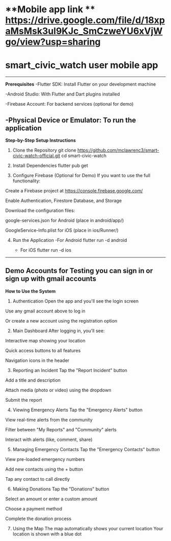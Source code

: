 # **Mobile app link ** https://drive.google.com/file/d/18xpaMsMsk3ul9KJc_SmCzweYU6xVjWgo/view?usp=sharing
# **smart_civic_watch user mobile app**
---------------------------------------------------------
**Prerequisites**
-Flutter SDK: Install Flutter on your development machine

-Android Studio: With Flutter and Dart plugins installed

-Firebase Account: For backend services (optional for demo)

-Physical Device or Emulator: To run the application
----------------------------------------------------------
**Step-by-Step Setup Instructions**
1. Clone the Repository
   git clone https://github.com/mclawrenc3/smart-civic-watch-official.git
   cd smart-civic-watch
   
2. Install Dependencies
   flutter pub get

3. Configure Firebase (Optional for Demo)
If you want to use the full functionality:

Create a Firebase project at https://console.firebase.google.com/

Enable Authentication, Firestore Database, and Storage

Download the configuration files:

google-services.json for Android (place in android/app/)

GoogleService-Info.plist for iOS (place in ios/Runner/)

4. Run the Application
   -For Android
    flutter run -d android
    
    - For iOS
    flutter run -d ios
---------------------------------------------------------------
**Demo Accounts for Testing**
you can sign in or sign up with gmail accounts
---------------------------------------------------------------
**How to Use the System**
1. Authentication
Open the app and you'll see the login screen

Use any gmail account above to log in

Or create a new account using the registration option

2. Main Dashboard
After logging in, you'll see:

Interactive map showing your location

Quick access buttons to all features

Navigation icons in the header

3. Reporting an Incident
Tap the "Report Incident" button

Add a title and description

Attach media (photo or video) using the dropdown

Submit the report

4. Viewing Emergency Alerts
Tap the "Emergency Alerts" button

View real-time alerts from the community

Filter between "My Reports" and "Community" alerts

Interact with alerts (like, comment, share)

5. Managing Emergency Contacts
Tap the "Emergency Contacts" button

View pre-loaded emergency numbers

Add new contacts using the + button

Tap any contact to call directly

6. Making Donations
Tap the "Donations" button

Select an amount or enter a custom amount

Choose a payment method

Complete the donation process

7. Using the Map
The map automatically shows your current location
Your location is shown with a blue dot





